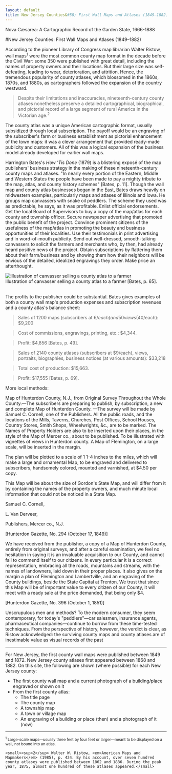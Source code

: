 ```yaml
---
layout: default
title: New Jersey Counties&#58; First Wall Maps and Atlases (1849–1882)
---
```


<p class="type">Nova Cæsarea: A Cartographic Record of the Garden State, 1666-1888</p>

#New Jersey Counties: First Wall Maps and Atlases (1849–1882)

<p class="dropCap">
	According to the pioneer Library of Congress map librarian Walter Ristow, wall maps<sup>1</sup> were the most common county map format in the decade before the Civil War: some 350 were published with great detail, including the names of property owners and their locations. But their large size was self-defeating, leading to wear, deterioration, and attrition. Hence, the tremendous popularity of county atlases, which blossomed in the 1860s, 1870s, and 1880s, as cartographers followed the expansion of the country westward.
</p>

>Despite their limitations and inaccuracies, nineteenth-century county atlases nonetheless preserve a detailed cartographical, biographical, and pictorial record of a large segment of rural America in the Victorian age.<sup>2</sup>

The county atlas was a unique American cartographic format, usually subsidized through local subscription. The payoff would be an engraving of the subscriber's farm or business establishment as pictorial enhancement of the town maps: it was a clever arrangement that provided ready-made publicity and customers. All of this was a logical expansion of the business model already developed for earlier wall maps.

Harrington Bates's _How 'Tis Done_ (1879) is a blistering exposé of the map publishers' business strategy in the making of these nineteenth-century county maps and atlases. "In nearly every portion of the Eastern, Middle and Western States the people have been made to pay a mighty tribute to the map, atlas, and county history schemes" [Bates, p. 11]. Though the wall map and county atlas businesses began in the East, Bates draws heavily on midwestern examples, particularly maps and atlases of Illinois and Iowa. He groups map canvassers with snake oil peddlers. The scheme they used was as predictable, he says, as it was profitable. Enlist official endorsements. Get the local Board of Supervisors to buy a copy of the map/atlas for each county and township officer. Secure newspaper advertising that promoted the public benefit of the project. Convince prominent citizens of the usefulness of the map/atlas in promoting the beauty and business opportunities of their localities. Use their testimonials in print advertising and in word-of-mouth publicity. Send out well-dressed, smooth-talking canvassers to solicit the farmers and merchants who, by then, had already heard positive news of the project. Obtain subscriptions by flattering them about their farm/business and by showing them how their neighbors will be envious of the detailed, idealized engravings they order. Make price an afterthought.

<div>
	<img src="../njmaps/assets/img/bates-county-atlas-canvasser.png" alt="Illustration of canvasser selling a county atlas to a farmer">
	<div class="caption">Illustration of canvasser selling a county atlas to a farmer [Bates, p. 65].<br><br></div>
</div>

The profits to the publisher could be substantial. Bates gives examples of both a county wall map's production expenses and subscription revenues and a county atlas's balance sheet:

>Sales of 1200 maps (subscribers at $6/each) and 50 views ($40/each): $9,200

>Cost of commissions, engravings, printing, etc.: $4,344.

>Profit: $4,856 [Bates, p. 49].

>Sales of 2140 county atlases (subscribers at $9/each), views, portraits, biographies, business notices (at various amounts): $33,218

>Total cost of production: $15,663.

>Profit: $17,555 [Bates, p. 69].

More local methods:

<div class="highlight">
	<p>Map of Hunterdon County, N.J., from Original Survey Throughout the Whole County.—The subscribers are preparing to publish, by subscription, a new and complete Map of Hunterdon County. —The survey will be made by Samuel C. Cornell, one of the Publishers. All the public roads, and the locations of the Mills, Taverns, Churches, Post Offices, School Houses, Country Stores, Smith Shops, Wheelwrights, &c., are to be marked. The Names of Property Holders are also to be inserted upon their places, in the style of the Map of Mercer co., about to be published. To be illustrated with vignettes of views in Hunterdon county. A Map of Flemington, on a large scale, will be inserted in the margin.</p>
	<p>The plan will be plotted to a scale of 1 1-4 inches to the miles, which will make a large and ornamental Map, to be engraved and delivered to subscribers, handsomely colored, mounted and varnished, at $4.50 per copy.</p>
	<p>This Map will be about the size of Gordon's State Map, and will differ from it by containing the names of the property owners, and much minute local information that could not be noticed in a State Map.</p>
	<p class="sig">Samuel C. Cornell,</p>
	<p class="sig">L. Van Derveer,</p>
	<p class="sig">Publishers, Mercer co., N.J.</p>
	<p class="caption">[Hunterdon Gazette, No. 294 (October 17, 1849)]</p>
</div>

<div class="highlight">
	<p>We have received from the publisher, a copy of a Map of Hunterdon County, entirely from original surveys, and after a careful examination, we feel no hesitation in saying it is an invaluable acquisition to our County, and cannot fail to commend itself to our citizens. In every particular it is a correct representation, embracing all the roads, mountains and streams, with the names of landowners, laid down in their proper places. It also gives on the margin a plan of Flemington and Lambertville, and an engraving of the County buildings, beside the State Capital at Trenton. We trust that since this Map will be of important value to every citizen of our County, it will meet with a ready sale at the price demanded, that being only $4.</p>
	<p class="caption">[Hunterdon Gazette, No. 396 (October 1, 1851)]</p>
</div>

Unscrupulous men and methods? To the modern consumer, they seem contemporary, for today's "peddlers"—car salesmen, insurance agents, pharmaceutical companies—continue to borrow from these time-tested techniques. From the perspective of history, however, the verdict is clear, as Ristow acknowledged: the surviving county maps and county atlases are of inestimable value as visual records of the past

---

For New Jersey, the first county wall maps were published between 1849 and 1872. New Jersey county atlases first appeared between 1868 and 1882. On this site, the following are shown (where possible) for each New Jersey county:

<ul class="bullet">
	<li>The first county wall map and a current photograph of a building/place engraved or shown on it</li>
	<li>From the first county atlas:
	<ul>
		<li>The title page</li>
		<li>The county map</li>
		<li>A township map</li>
		<li>A town or village map</li>
		<li>An engraving of a building or place (then) and a photograph of it (now)</li>
	</ul></li>
</ul>

---
<div class="footnotes">
	<small><sup>1</sup> Large-scale maps—usually three feet by four feet or larger—meant to be displayed on a wall, not bound into an atlas.</small>

	<small><sup>2</sup> Walter W. Ristow, <em>American Maps and Mapmakers</em> (1985), p. 424. By his account, over seven hundred county atlases were published between 1862 and 1886. During the peak year, 1875, almost one hundred of these atlases appeared.</small>
</div>